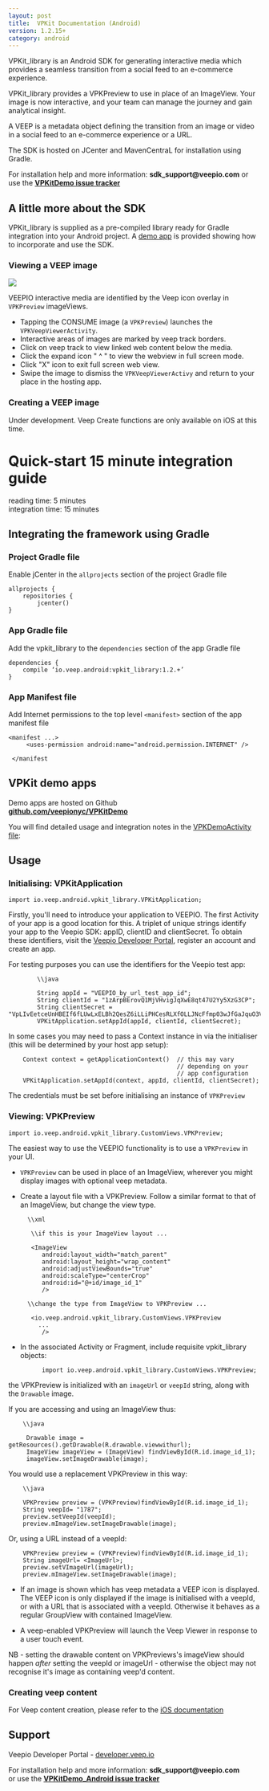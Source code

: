 ```yaml
---
layout: post
title:  VPKit Documentation (Android)
version: 1.2.15+
category: android
---
```


VPKit_library is an Android SDK for generating interactive media which provides a seamless transition from a social feed to an e-commerce experience.

VPKit_library provides a VPKPreview to use in place of an ImageView. Your image is now interactive, and your team can manage the journey and gain analytical insight.

A VEEP is a metadata object defining the transition from an image or video in a social feed to an e-commerce experience or a URL.

The SDK is hosted on JCenter and MavenCentraL for installation using Gradle.

For installation help and more information: __sdk_support@veepio.com__ or use the __[VPKitDemo issue tracker](https:\\github.com/veepionyc/VPKitDemo_Android/issues)__



## A little more about the SDK

VPKit_library is supplied as a pre-compiled library ready for Gradle integration into your Android project. A [demo app](https:\\github.com/veepionyc/VPKitDemo_Android) is provided  showing how to incorporate and use the SDK.

### Viewing a VEEP image
![](../assets/img/consume.jpg)

VEEPIO interactive media are identified by the Veep icon overlay in `VPKPreview` imageViews.

- Tapping the CONSUME image (a `VPKPreview`) launches the `VPKVeepViewerActivity`.
- Interactive areas of images are marked by veep track borders.
- Click on veep track to view linked web content below the media.
- Click the expand icon " ^ " to view the webview in full screen mode.
- Click "X" icon to exit full screen web view.
- Swipe the image to dismiss the `VPKVeepViewerActivy` and return to your place in the hosting app.


### Creating a VEEP image

Under development. Veep Create functions are only available on iOS at this time. 



# Quick-start 15 minute integration guide
reading time: 5 minutes  
integration time: 15 minutes  


## Integrating the framework using Gradle

### Project Gradle file

Enable jCenter in the `allprojects` section of the project Gradle file

    allprojects {
	    repositories {
	        jcenter()
    }



### App Gradle file

Add the vpkit_library to the `dependencies` section of the app Gradle file

    dependencies {  
        compile ‘io.veep.android:vpkit_library:1.2.+’
    }

### App Manifest file

Add Internet permissions to the top level `<manifest>` section of the app manifest file

    <manifest ...>  
         <uses-permission android:name="android.permission.INTERNET" />  
         
     </manifest   


## VPKit demo apps


Demo apps are hosted on Github  
__[github.com/veepionyc/VPKitDemo](http:\\www.github.com/veepionyc/VPKitDemo_Android)__

You will find detailed usage and integration notes in the [VPKDemoActivity file](https:\\github.com/veepionyc/VPKitDemo_Android/blob/master/VPKitDemo/vpkit_demo_view/src/main/java/io/veep/android/vpkitdemo/VPKitDemoActivity.java):



## Usage

### Initialising: VPKitApplication

    import io.veep.android.vpkit_library.VPKitApplication;


Firstly, you'll need to introduce your application to VEEPIO. The first Activity of your app is a good location for this. A triplet of unique strings identify your app to the Veepio SDK: appID, clientID and clientSecret. To obtain these identifiers, visit the [Veepio Developer Portal](https:\\developer.veep.io), register an account and create an app. 

For testing purposes you can use the identifiers for the Veepio test app:

```     
        \\java
        
        String appId = "VEEPIO_by_url_test_app_id";
        String clientId = "1zArpBErovQ1MjVHvigJqXwE8qt47U2Yy5XzG3CP";
        String clientSecret = "VpLIvEetceUnHBEIf6fLUwLxELBh2QesZ6iLLiPHCesRLXfOLLJNcFfmp03wJfGaJquO3V8KqHjtvzlufuXfWWgcpWVw9wxfBJNYdZh96JHV5hk44dJbqiCqplrKcSml";
        VPKitApplication.setAppId(appId, clientId, clientSecret);
```

In some cases you may need to pass a Context instance in via the initialiser (this will be determined by your host app setup):


        Context context = getApplicationContext()  // this may vary 
                                                   // depending on your 
                                                   // app configuration
        VPKitApplication.setAppId(context, appId, clientId, clientSecret);

The credentials must be set before initialising an instance of `VPKPreview`


### Viewing: VPKPreview

    import io.veep.android.vpkit_library.CustomViews.VPKPreview;


The easiest way to use the VEEPIO functionality is to use a `VPKPreview` in your UI.  

- `VPKPreview` can be used in place of an ImageView, wherever you might display images with optional veep metadata. 

- Create a layout file with a VPKPreview. Follow a similar format to that of an ImageView, but change the view type.


        \\xml
        
         \\if this is your ImageView layout ...
         
         <ImageView
            android:layout_width="match_parent"
            android:layout_height="wrap_content"
            android:adjustViewBounds="true"
            android:scaleType="centerCrop"
            android:id="@+id/image_id_1"
            />
        
        \\change the type from ImageView to VPKPreview ...
        
         <io.veep.android.vpkit_library.CustomViews.VPKPreview
           ...
            />
            
 
- In the associated Activity or Fragment, include requisite vpkit_library objects:    
 
			import io.veep.android.vpkit_library.CustomViews.VPKPreview;


the VPKPreview is initialized with an `imageUrl` or `veepId` string, along with the `Drawable` image.  

   
If you are accessing and using an ImageView thus:
        
        \\java
        
         Drawable image =  getResources().getDrawable(R.drawable.viewwithurl);
         ImageView imageView = (ImageView) findViewById(R.id.image_id_1);
         imageView.setImageDrawable(image); 
         
You would use a replacement VPKPreview in this way:

        \\java
        
        VPKPreview preview = (VPKPreview)findViewById(R.id.image_id_1);
        String veepId= "1787";  
        preview.setVeepId(veepId);
        preview.mImageView.setImageDrawable(image);
        
Or, using a URL instead of a veepId:

        VPKPreview preview = (VPKPreview)findViewById(R.id.image_id_1);
        String imageUrl= <ImageUrl>;  
        preview.setVImageUrl(imageUrl);
        preview.mImageView.setImageDrawable(image);
              

- If an image is shown which has veep metadata a VEEP icon is displayed. The VEEP icon is only displayed if the image is initialised with a veepId, or with a URL that is associated with a veepId. Otherwise it behaves as a regular GroupView with contained ImageView.

- A veep-enabled VPKPreview will launch the Veep Viewer in response to a user touch event.


NB - setting the drawable content on VPKPreviews's imageView should happen _after_ setting the veepId or imageUrl - otherwise the object may not recognise it's image as containing veep'd content.



### Creating veep content

For Veep content creation, please refer to the [iOS documentation](https:\\veepionyc.github.io)
 
 

## Support

Veepio Developer Portal - [developer.veep.io](https:\\developer.veep.io)  

For installation help and more information: __sdk_support@veepio.com__   
or use the __[VPKitDemo_Android issue tracker](https:\\github.com/veepionyc/VPKitDemo_Android/issues)__






